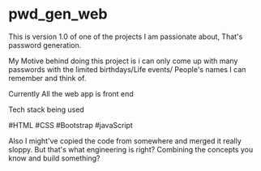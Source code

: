 # pwd_gen_web
This is version 1.0 of one of the projects I am passionate about, That's password generation.

My Motive behind doing this project is i can only come up with many passwords with the limited birthdays/Life events/ People's names I can remember and think of.

Currently All the web app is front end 

Tech stack being used

#HTML
#CSS
#Bootstrap
#javaScript


Also I might've copied the code from somewhere and merged it really sloppy. But that's what engineering is right? Combining the concepts you know and build something?
